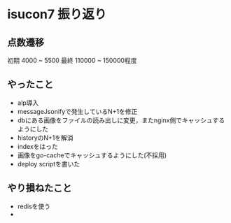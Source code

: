 # isucon7 振り返り

## 点数遷移
初期 4000 ~ 5500
最終 110000 ~ 150000程度


## やったこと
- alp導入
- messageJsonifyで発生しているN+1を修正
- dbにある画像をファイルの読み出しに変更，またnginx側でキャッシュするようにした
- historyのN+1を解消
- indexをはった
- 画像をgo-cacheでキャッシュするようにした(不採用)
- deploy scriptを書いた

## やり損ねたこと
- redisを使う
- 
